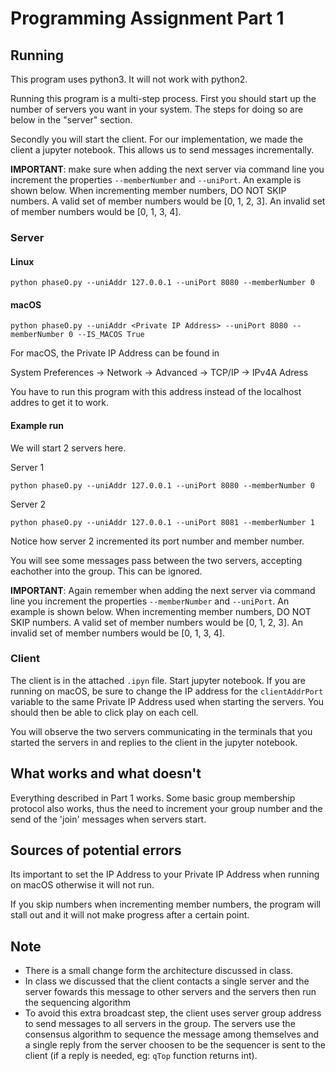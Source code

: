 #  Programming Assignment  Part 1

## Running

This program uses python3. It will not work with python2.

Running this program is a multi-step process. First you should start up the number of servers you want in your system. The steps for doing so are below in the "server" section. 

Secondly you will start the client. For our implementation, we made the client a jupyter notebook. This allows us to send messages incrementally.

__IMPORTANT__: make sure when adding the next server via command line you increment the properties ```--memberNumber``` and ```--uniPort```. An example is shown below. When incrementing member numbers, DO NOT SKIP numbers. A valid set of member numbers would be [0, 1, 2, 3]. An invalid set of member numbers would be [0, 1, 3, 4].

### Server
#### Linux
```
python phaseO.py --uniAddr 127.0.0.1 --uniPort 8080 --memberNumber 0
```
#### macOS
```
python phaseO.py --uniAddr <Private IP Address> --uniPort 8080 --memberNumber 0 --IS_MACOS True
```
For macOS, the Private IP Address can be found in 

System Preferences -> Network -> Advanced -> TCP/IP -> IPv4A Adress

You have to run this program with this address instead of the localhost addres to get it to work.

#### Example run
We will start 2 servers here. 

Server 1
```
python phaseO.py --uniAddr 127.0.0.1 --uniPort 8080 --memberNumber 0
```

Server 2
```
python phaseO.py --uniAddr 127.0.0.1 --uniPort 8081 --memberNumber 1
```

Notice how server 2 incremented its port number and member number. 

You will see some messages pass between the two servers, accepting eachother into the group. This can be ignored. 

__IMPORTANT__: Again remember when adding the next server via command line you increment the properties ```--memberNumber``` and ```--uniPort```. An example is shown below. When incrementing member numbers, DO NOT SKIP numbers. A valid set of member numbers would be [0, 1, 2, 3]. An invalid set of member numbers would be [0, 1, 3, 4].
### Client
The client is in the attached ```.ipyn``` file. Start jupyter notebook. If you are running on macOS, be sure to change the IP address for the ```clientAddrPort``` variable to the same Private IP Address used when starting the servers. You should then be able to click play on each cell. 

You will observe the two servers communicating in the terminals that you started the servers in and replies to the client in the jupyter notebook.


## What works and what doesn't

Everything described in Part 1 works. Some basic group membership protocol also works, thus the need to increment your group number and the send of the 'join' messages when servers start. 

## Sources of potential errors

Its important to set the IP Address to your Private IP Address when running on macOS otherwise it will not run. 

If you skip numbers when incrementing member numbers, the program will stall out and it will not make progress after a certain point.

## Note
* There is a small change form the architecture discussed in class. 
* In class we discussed that the client contacts a single server and the server fowards this message to other servers and
the servers then run the sequencing algorithm
* To avoid this extra broadcast step, the client uses server group address to send messages to all servers in the group. The servers use the consensus algorithm to sequence the message among themselves and a single reply from the server choosen to be the sequencer is sent to the client (if a reply is needed, eg: `qTop` function returns int).